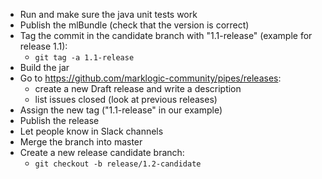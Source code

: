 - Run and make sure the java unit tests work
- Publish the mlBundle (check that the version is correct)
- Tag the commit in the candidate branch with "1.1-release" (example for release 1.1):
    - ```git tag -a 1.1-release```
- Build the jar
- Go to https://github.com/marklogic-community/pipes/releases:
    - create a new Draft release and write a description
    - list issues closed (look at previous releases)
- Assign the new tag ("1.1-release" in our example)
- Publish the release
- Let people know in Slack channels
- Merge the branch into master
- Create a new release candidate branch:
    - ```git checkout -b release/1.2-candidate```


